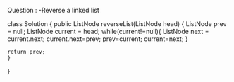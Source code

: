 Question : -Reverse a linked list

class Solution {
    public ListNode reverseList(ListNode head) {
       ListNode prev = null;
       ListNode current = head;
       while(current!=null){
        ListNode next = current.next;
        current.next=prev;
        prev=current;
        current=next;
    }

    return prev;
    }
}
